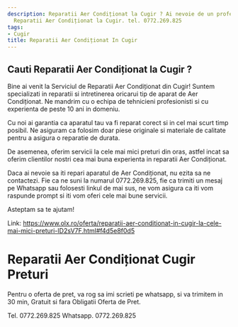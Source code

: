 ```yaml
---
description: Reparatii Aer Condiționat la Cugir ? Ai nevoie de un profesionist in
  Reparatii Aer Condiționat la Cugir. tel. 0772.269.825
tags:
- Cugir
title: Reparatii Aer Condiționat In Cugir
---
```



## Cauti Reparatii Aer Condiționat la Cugir ?


Bine ai venit la Serviciul de Reparatii Aer Condiționat din Cugir! Suntem specializati in reparatii si intretinerea oricarui tip de aparat de Aer Condiționat. Ne mandrim cu o echipa de tehnicieni profesionisti si cu experienta de peste 10 ani in domeniu. 

Cu noi ai garantia ca aparatul tau va fi reparat corect si in cel mai scurt timp posibil. Ne asiguram ca folosim doar piese originale si materiale de calitate pentru a asigura o reparatie de durata. 

De asemenea, oferim servicii la cele mai mici preturi din oras, astfel incat sa oferim clientilor nostri cea mai buna experienta in reparatii Aer Condiționat. 

Daca ai nevoie sa iti repari aparatul de Aer Condiționat, nu ezita sa ne contactezi. Fie ca ne suni la numarul 0772.269.825, fie ca trimiti un mesaj pe Whatsapp sau folosesti linkul de mai sus, ne vom asigura ca iti vom raspunde prompt si iti vom oferi cele mai bune servicii. 

Asteptam sa te ajutam! 

Link: https://www.olx.ro/oferta/reparatii-aer-conditionat-in-cugir-la-cele-mai-mici-preturi-ID2sV7F.html#f4d5e8f0d5

# Reparatii Aer Condiționat Cugir Preturi
Pentru o oferta de pret, va rog sa imi scrieti pe whatsapp, si va trimitem in 30 min, Gratuit si fara Obligatii Oferta de Pret.

Tel. 0772.269.825
Whatsapp. 0772.269.825